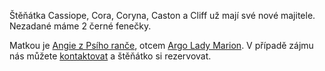 Štěňátka Cassiope, Cora, Coryna, Caston a Cliff už mají své nové majitele.
Nezadané máme 2 černé fenečky.

Matkou je [Angie z Psího ranče](/nasi-psi#Angie), otcem [Argo Lady Marion](https://www.hovawart.cz/databaze/psi/info.php?id=7577).
V případě zájmu nás můžete [kontaktovat](/kontakt) a štěňátko si rezervovat.

